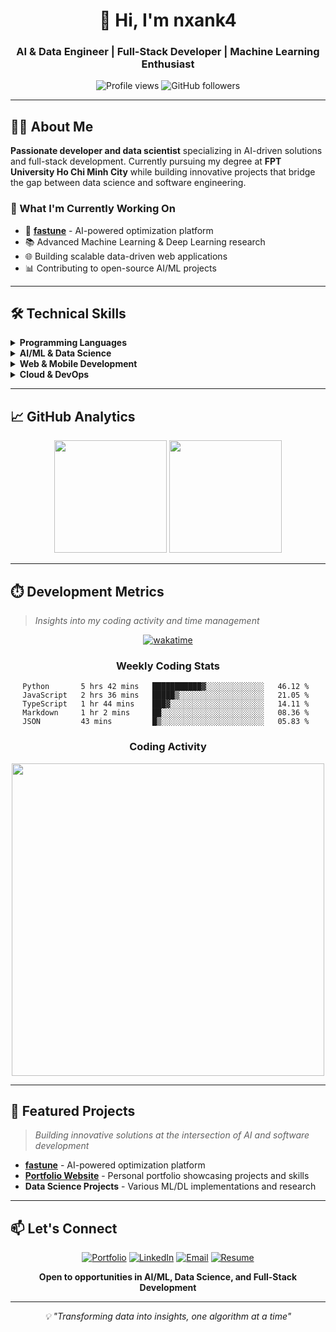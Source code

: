 <div align="center">
  <h1>👋 Hi, I'm nxank4</h1>
  <h3>AI & Data Engineer | Full-Stack Developer | Machine Learning Enthusiast</h3>
  
  <p>
    <img src="https://komarev.com/ghpvc/?username=lunovian&label=Profile%20views&color=0366d6&style=flat" alt="Profile views" />
    <img src="https://img.shields.io/github/followers/lunovian?label=Followers&style=flat&color=0366d6" alt="GitHub followers" />
  </p>
</div>

---

## 👨‍💻 About Me

**Passionate developer and data scientist** specializing in AI-driven solutions and full-stack development. Currently pursuing my degree at **FPT University Ho Chi Minh City** while building innovative projects that bridge the gap between data science and software engineering.

### 🎯 What I'm Currently Working On

- 🚀 **[fastune](https://github.com/lunovian/fastune)** - AI-powered optimization platform
- 📚 Advanced Machine Learning & Deep Learning research
- 🌐 Building scalable data-driven web applications
- 📊 Contributing to open-source AI/ML projects

---

## 🛠️ Technical Skills

<details>
<summary><strong>Programming Languages</strong></summary>
<br>

![Python](https://img.shields.io/badge/Python-3776AB?style=flat-square&logo=python&logoColor=white)
![JavaScript](https://img.shields.io/badge/JavaScript-F7DF1E?style=flat-square&logo=javascript&logoColor=black)
![TypeScript](https://img.shields.io/badge/TypeScript-3178C6?style=flat-square&logo=typescript&logoColor=white)
![Dart](https://img.shields.io/badge/Dart-0175C2?style=flat-square&logo=dart&logoColor=white)

</details>

<details>
<summary><strong>AI/ML & Data Science</strong></summary>
<br>

![TensorFlow](https://img.shields.io/badge/TensorFlow-FF6F00?style=flat-square&logo=tensorflow&logoColor=white)
![PyTorch](https://img.shields.io/badge/PyTorch-EE4C2C?style=flat-square&logo=pytorch&logoColor=white)
![Scikit-learn](https://img.shields.io/badge/Scikit--learn-F7931E?style=flat-square&logo=scikit-learn&logoColor=white)
![Pandas](https://img.shields.io/badge/Pandas-150458?style=flat-square&logo=pandas&logoColor=white)
![OpenCV](https://img.shields.io/badge/OpenCV-5C3EE8?style=flat-square&logo=opencv&logoColor=white)

</details>

<details>
<summary><strong>Web & Mobile Development</strong></summary>
<br>

![React](https://img.shields.io/badge/React-61DAFB?style=flat-square&logo=react&logoColor=black)
![Node.js](https://img.shields.io/badge/Node.js-339933?style=flat-square&logo=node.js&logoColor=white)
![Django](https://img.shields.io/badge/Django-092E20?style=flat-square&logo=django&logoColor=white)
![Flutter](https://img.shields.io/badge/Flutter-02569B?style=flat-square&logo=flutter&logoColor=white)

</details>

<details>
<summary><strong>Cloud & DevOps</strong></summary>
<br>

![AWS](https://img.shields.io/badge/AWS-232F3E?style=flat-square&logo=amazon-aws&logoColor=white)
![Google Cloud](https://img.shields.io/badge/Google_Cloud-4285F4?style=flat-square&logo=google-cloud&logoColor=white)
![Docker](https://img.shields.io/badge/Docker-2496ED?style=flat-square&logo=docker&logoColor=white)
![MongoDB](https://img.shields.io/badge/MongoDB-47A248?style=flat-square&logo=mongodb&logoColor=white)

</details>

---

## 📈 GitHub Analytics

<div align="center">
  <img height="180em" src="https://github-readme-stats.vercel.app/api?username=nxank4&show_icons=true&theme=github_dark&hide_border=true&count_private=true"/>
  <img height="180em" src="https://github-readme-stats.vercel.app/api/top-langs/?username=nxank4&layout=compact&theme=github_dark&hide_border=true"/>
</div>

---

## ⏱️ Development Metrics

> *Insights into my coding activity and time management*

<div align="center">

[![wakatime](https://wakatime.com/badge/user/YOUR_WAKATIME_ID/all_projects.svg)](https://wakatime.com/@YOUR_WAKATIME_ID)

### Weekly Coding Stats

<!--START_SECTION:waka-->
```text
Python       5 hrs 42 mins   ███████████▓░░░░░░░░░░░░░   46.12 % 
JavaScript   2 hrs 36 mins   █████▒░░░░░░░░░░░░░░░░░░░   21.05 % 
TypeScript   1 hr 44 mins    ███▓░░░░░░░░░░░░░░░░░░░░░   14.11 % 
Markdown     1 hr 2 mins     ██░░░░░░░░░░░░░░░░░░░░░░░   08.36 % 
JSON         43 mins         █▒░░░░░░░░░░░░░░░░░░░░░░░   05.83 % 
```
<!--END_SECTION:waka-->

### Coding Activity

<img src="https://wakatime.com/share/@YOUR_WAKATIME_ID/9b2f7b7b-2d05-488c-ac75-11943150bb1e.svg" width="500"/>

</div>

---

## 🚀 Featured Projects

> _Building innovative solutions at the intersection of AI and software development_

- **[fastune](https://github.com/lunovian/fastune)** - AI-powered optimization platform
- **[Portfolio Website](https://datadeeper.vercel.app/)** - Personal portfolio showcasing projects and skills
- **Data Science Projects** - Various ML/DL implementations and research

---

## 📫 Let's Connect

<div align="center">

[![Portfolio](https://img.shields.io/badge/Portfolio-000?style=for-the-badge&logo=vercel&logoColor=white)](https://datadeeper.vercel.app/)
[![LinkedIn](https://img.shields.io/badge/LinkedIn-0A66C2?style=for-the-badge&logo=linkedin&logoColor=white)](https://linkedin.com/in/nxank4)
[![Email](https://img.shields.io/badge/Email-EA4335?style=for-the-badge&logo=gmail&logoColor=white)](mailto:nxan2911@gmail.com)
[![Resume](https://img.shields.io/badge/Resume-4285F4?style=for-the-badge&logo=google-drive&logoColor=white)](https://datadeeper.vercel.app/resume)

**Open to opportunities in AI/ML, Data Science, and Full-Stack Development**

</div>

---

<div align="center">
  <i>💡 "Transforming data into insights, one algorithm at a time"</i>
</div>
